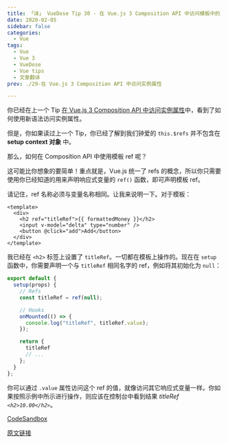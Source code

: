 ```yaml
---
title: 「译」 VueDose Tip 30 - 在 Vue.js 3 Composition API 中访问模板中的 ref
date: 2020-02-05
sidebar: false
categories:
  - Vue
tags:
  - Vue
  - Vue 3
  - VueDose
  - Vue tips
  - 文章翻译
prev: ./29-在 Vue.js 3 Composition API 中访问实例属性

---
```


你已经在上一个 Tip [在 Vue.js 3 Composition API 中访问实例属性](/articles/Vue/VueDose/29-在%20Vue.js%203%20Composition%20API%20中访问实例属性)中，看到了如何使用新语法访问实例属性。

但是，你如果读过上一个 Tip，你已经了解到我们钟爱的 `this.$refs` 并不包含在 **setup context 对象** 中。

那么，如何在 Composition API 中使用模板 ref 呢？

这可能比你想象的要简单！重点就是，Vue.js 统一了 refs 的概念，所以你只需要使用你已经知道的用来声明响应式变量的 `ref()` 函数，即可声明模板 ref。

请记住，ref 名称必须与变量名称相同。让我来说明一下。对于模板：

```vue
<template>
  <div>
    <h2 ref="titleRef">{{ formattedMoney }}</h2>
    <input v-model="delta" type="number" />
    <button @click="add">Add</button>
  </div>
</template>
```

我已经在 `<h2>` 标签上设置了 `titleRef`。一切都在模板上操作的。现在在 `setup` 函数中，你需要声明一个与 `titleRef` 相同名字的 ref，例如将其初始化为 `null`：

```js
export default {
  setup(props) {
    // Refs
    const titleRef = ref(null);

    // Hooks
    onMounted(() => {
      console.log("titleRef", titleRef.value);
    });

    return {
      titleRef
      // ...
    };
  }
};
```

你可以通过 `.value` 属性访问这个 ref 的值，就像访问其它响应式变量一样。你如果按照示例中所示进行操作，则应该在控制台中看到结果  *titleRef  `<h2>10.00</h2>`*。

[CodeSandbox](https://codesandbox.io/s/template-refs-in-composition-api-w8rux)

[原文链接](https://vuedose.tips/tips/access-template-refs-in-composition-api-in-vuejs-3)
